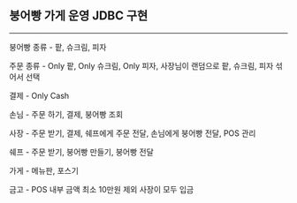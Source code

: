 ## 붕어빵 가게 운영 JDBC 구현 
<hr>

붕어빵 종류 - 팥, 슈크림, 피자 <br>

주문 종류 - Only 팥, Only 슈크림, Only 피자, 사장님이 랜덤으로 팥, 슈크림, 피자 섞어서 선택 <br>

결제 - Only Cash <br>

손님 - 주문 하기, 결제, 붕어빵 조회 <br>

사장 - 주문 받기, 결제, 쉐프에게 주문 전달, 손님에게 붕어빵 전달, POS 관리 <br>

쉐프 - 주문 받기, 붕어빵 만들기, 붕어빵 전달 <br>

가게 - 메뉴판, 포스기 <br>

금고 - POS 내부 금액 최소 10만원 제외 사장이 모두 입금 <br>
